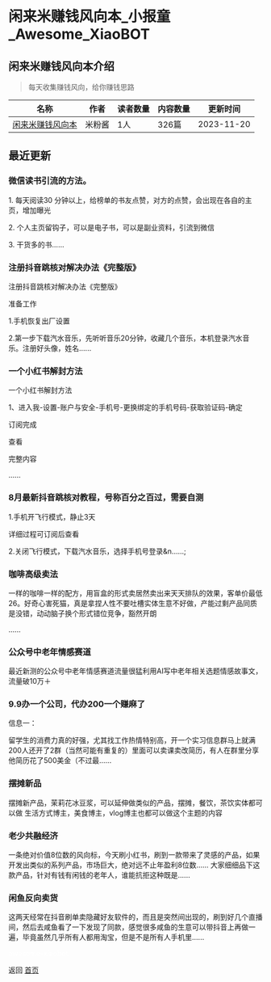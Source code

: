 # 闲来米赚钱风向本_小报童_Awesome_XiaoBOT

## 闲来米赚钱风向本介绍
> 每天收集赚钱风向，给你赚钱思路  
  


|名称|作者|读者数量|内容数量|更新时间|
|---|---|---|---|---|
|[闲来米赚钱风向本](https://xiaobot.net/p/xianlaimi?refer=9c3f1c95-a052-465a-9902-f6d75080262a)|米粉酱|1人|326篇|2023-11-20|

## 最近更新
### 微信读书引流的方法。

1\. 每天阅读30 分钟以上，给榜单的书友点赞，对方的点赞，会出现在各自的主页，增加曝光

2\. 个人主页留钩子，可以是电子书，可以是副业资料，引流到微信

3\. 干货多的书......

### 注册抖音跳核对解决办法《完整版》

注册抖音跳核对解决办法《完整版》

准备工作

1.手机恢复出厂设置

2.第一步下载汽水音乐，先听听音乐20分钟，收藏几个音乐，本机登录汽水音乐。注册好头像，姓名......

### 一个小红书解封方法

一个小红书解封方法

1、进入我-设置-账户与安全-手机号-更换绑定的手机号码-获取验证码-确定

订阅完成

查看

完整内容

......

### 8月最新抖音跳核对教程，号称百分之百过，需要自测

1.手机开飞行模式，静止3天

详细过程可订阅后查看

2.关闭飞行模式，下载汽水音乐，选择手机号登录&n......;

### 咖啡高级卖法

一样的咖啡一样的配方，用盲盒的形式卖居然卖出来天天排队的效果，客单价最低26。好奇心害死猫，真是拿捏人性不要吐槽实体生意不好做，产能过剩产品同质是没错，动动脑子换个形式错位竞争，豁然开朗

......

### 公众号中老年情感赛道

最近新测的公众号中老年情感赛道流量很猛利用AI写中老年相关选题情感故事文，流量破10万＋

### 9.9办一个公司，代办200一个赚麻了

信息一：

留学生的消费力真的好强，尤其找工作热情特别高，开一个实习信息群马上就满200人还开了2群（当然可能有重复的）里面可以卖课卖改简历，有人在群里分享他简历花了500美金（不过最......

### 摆摊新品

摆摊新产品，茉莉花冰豆浆，可以延伸做类似的产品，摆摊，餐饮，茶饮实体都可以做 生活方式博主，美食博主，vlog博主也都可以做这个主题的内容

### 老少共融经济

一条绝对价值8位数的风向标，今天刷小红书，刷到一款带来了灵感的产品，如果开发出类似的系列产品，市场巨大，绝对远不止年盈利8位数……
大家细细品下这款产品，针对有钱有闲钱的老年人，谁能抗拒这种既是......

### 闲鱼反向卖货

这两天经常在抖音刷单卖隐藏好友软件的，而且是突然间出现的，刷到好几个直播间，然后去咸鱼看了一下发现了同款，感觉很多咸鱼的生意可以带抖音上再做一遍，毕竟虽然几乎所有人都用淘宝，但是不是所有人手机里......


<a href="https://github.com/Reno9527/awesome-xiaobot" style="color: white; text-decoration: none;">awesome-xiaobot</a>

返回 [首页](../README.md)
